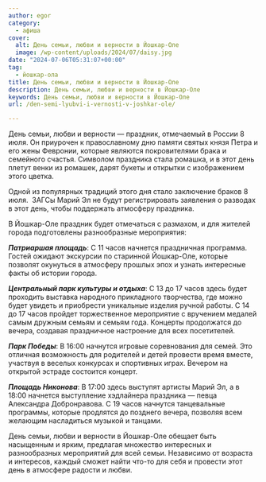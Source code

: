 ```yaml
---
author: egor
category:
  - афиша
cover:
  alt: День семьи, любви и верности в Йошкар-Оле
  image: /wp-content/uploads/2024/07/daisy.jpg
date: "2024-07-06T05:31:07+00:00"
tag:
  - йошкар-ола
title: День семьи, любви и верности в Йошкар-Оле
description: День семьи, любви и верности в Йошкар-Оле
keywords: День семьи, любви и верности в Йошкар-Оле
url: /den-semi-lyubvi-i-vernosti-v-joshkar-ole/

---
```

День семьи, любви и верности — праздник, отмечаемый в России 8 июля. Он приурочен к православному дню памяти святых князя Петра и его жены Февронии, которые являются покровителями брака и семейного счастья. Символом праздника стала ромашка, и в этот день плетут венки из ромашек, дарят букеты и открытки с изображением этого цветка.

Одной из популярных традиций этого дня стало заключение браков 8 июля.  ЗАГСы Марий Эл не будут регистрировать заявления о разводах в этот день, чтобы поддержать атмосферу праздника.

В Йошкар-Оле праздник будет отмечаться с размахом, и для жителей города подготовлены разнообразные мероприятия:

_**Патриаршая площадь**_: С 11 часов начнется праздничная программа. Гостей ожидают экскурсии по старинной Йошкар-Оле, которые позволят окунуться в атмосферу прошлых эпох и узнать интересные факты об истории города.

_**Центральный парк культуры и отдыха**_: С 13 до 17 часов здесь будет проходить выставка народного прикладного творчества, где можно будет увидеть и приобрести уникальные изделия ручной работы. С 14 до 17 часов пройдет торжественное мероприятие с вручением медалей самым дружным семьям и семьям года. Концерты продолжатся до вечера, создавая праздничное настроение для всех посетителей.

_**Парк Победы**_: В 16:00 начнутся игровые соревнования для семей. Это отличная возможность для родителей и детей провести время вместе, участвуя в веселых конкурсах и спортивных играх. Вечером на открытой эстраде состоится концерт.

_**Площадь Никонова**_: В 17:00 здесь выступят артисты Марий Эл, а в 18:00 начнется выступление хэдлайнера праздника — певца Александра Добронравова. С 19 часов начнутся танцевальные программы, которые продлятся до позднего вечера, позволяя всем желающим насладиться музыкой и танцами.

День семьи, любви и верности в Йошкар-Оле обещает быть насыщенным и ярким, предлагая множество интересных и разнообразных мероприятий для всей семьи. Независимо от возраста и интересов, каждый сможет найти что-то для себя и провести этот день в атмосфере радости и любви.
